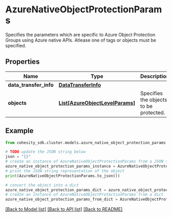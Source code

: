 # AzureNativeObjectProtectionParams

Specifies the parameters which are specific to Azure Object Protection Groups using Azure native APIs. Atlease one of tags or objects must be specified.

## Properties

Name | Type | Description | Notes
------------ | ------------- | ------------- | -------------
**data_transfer_info** | [**DataTransferInfo**](DataTransferInfo.md) |  | [optional] 
**objects** | [**List[AzureObjectLevelParams]**](AzureObjectLevelParams.md) | Specifies the objects to be protected. | [optional] 

## Example

```python
from cohesity_sdk.cluster.models.azure_native_object_protection_params import AzureNativeObjectProtectionParams

# TODO update the JSON string below
json = "{}"
# create an instance of AzureNativeObjectProtectionParams from a JSON string
azure_native_object_protection_params_instance = AzureNativeObjectProtectionParams.from_json(json)
# print the JSON string representation of the object
print(AzureNativeObjectProtectionParams.to_json())

# convert the object into a dict
azure_native_object_protection_params_dict = azure_native_object_protection_params_instance.to_dict()
# create an instance of AzureNativeObjectProtectionParams from a dict
azure_native_object_protection_params_from_dict = AzureNativeObjectProtectionParams.from_dict(azure_native_object_protection_params_dict)
```
[[Back to Model list]](../README.md#documentation-for-models) [[Back to API list]](../README.md#documentation-for-api-endpoints) [[Back to README]](../README.md)



